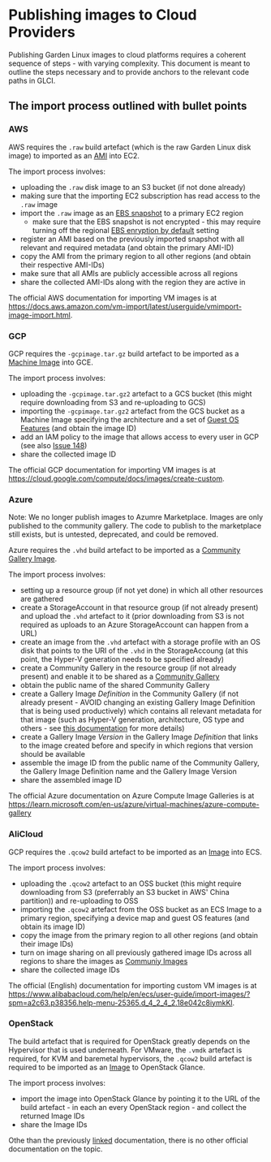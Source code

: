 # Publishing images to Cloud Providers

Publishing Garden Linux images to cloud platforms requires a coherent sequence of steps - with varying complexity. This document is meant to outline the steps necessary and to provide anchors to the relevant code paths in GLCI.

## The import process outlined with bullet points

### AWS

AWS requires the `.raw` build artefact (which is the raw Garden Linux disk image) to imported as an [AMI](https://docs.aws.amazon.com/AWSEC2/latest/UserGuide/AMIs.html) into EC2.

The import process involves:

- uploading the `.raw` disk image to an S3 bucket (if not done already)
- making sure that the importing EC2 subscription has read access to the `.raw` image
- import the `.raw` image as an [EBS snapshot](https://docs.aws.amazon.com/ebs/latest/userguide/ebs-snapshots.html) to a primary EC2 region
  - make sure that the EBS snapshot is not encrypted - this may require turning off the regional [EBS enryption by default](https://docs.aws.amazon.com/ebs/latest/userguide/encryption-by-default.html) setting
- register an AMI based on the previously imported snapshot with all relevant and required metadata (and obtain the primary AMI-ID)
- copy the AMI from the primary region to all other regions (and obtain their respective AMI-IDs)
- make sure that all AMIs are publicly accessible across all regions
- share the collected AMI-IDs along with the region they are active in

The official AWS documentation for importing VM images is at <https://docs.aws.amazon.com/vm-import/latest/userguide/vmimport-image-import.html>.

### GCP

GCP requires the `-gcpimage.tar.gz` build artefact to be imported as a [Machine Image](https://cloud.google.com/compute/docs/machine-images) into GCE.

The import process involves:

- uploading the `-gcpimage.tar.gz2` artefact to a GCS bucket (this might require downloading from S3 and re-uploading to GCS)
- importing the `-gcpimage.tar.gz2` artefact from the GCS bucket as a Machine Image specifying the architecture and a set of [Guest OS Features](https://cloud.google.com/compute/docs/images/create-custom#guest-os-features) (and obtain the image ID)
- add an IAM policy to the image that allows access to every user in GCP (see also [Issue 148](https://github.com/gardenlinux/glci/issues/148))
- share the collected image ID

The official GCP documentation for importing VM images is at <https://cloud.google.com/compute/docs/images/create-custom>.

### Azure

Note: We no longer publish images to Azumre Marketplace. Images are only published to the community gallery. The code to publish to the marketplace still exists, but is untested, deprecated, and could be removed.

Azure requires the `.vhd` build artefact to be imported as a [Community Gallery Image](https://learn.microsoft.com/en-us/azure/virtual-machines/share-gallery-community).

The import process involves:

- setting up a resource group (if not yet done) in which all other resources are gathered
- create a StorageAccount in that resource group (if not already present) and upload the `.vhd` artefact to it (prior downloading from S3 is not required as uploads to an Azure StorageAccount can happen from a URL)
- create an image from the `.vhd` artefact with a storage profile with an OS disk that points to the URI of the `.vhd` in the StorageAccoung (at this point, the Hyper-V generation needs to be specified already)
- create a Community Gallery in the resource group (if not already present) and enable it to be shared as a [Community Gallery](https://learn.microsoft.com/en-us/azure/virtual-machines/share-gallery-community)
- obtain the public name of the shared Community Gallery
- create a Gallery Image _Definition_ in the Community Gallery (if not already present - AVOID changing an existing Gallery Image Definition that is being used productively) which contains all relevant metadata for that image (such as Hyper-V generation, architecture, OS type and others - see [this documentation](https://learn.microsoft.com/en-us/azure/virtual-machines/shared-image-galleries?tabs=vmsource%2Cazure-cli#image-definitions) for more details)
- create a Gallery Image _Version_ in the Gallery Image _Definition_ that links to the image created before and specify in which regions that version should be available
- assemble the image ID from the public name of the Community Gallery, the Gallery Image Definition name and the Gallery Image Version
- share the assembled image ID

The official Azure documentation on Azure Compute Image Galleries is at <https://learn.microsoft.com/en-us/azure/virtual-machines/azure-compute-gallery>

### AliCloud

GCP requires the `.qcow2` build artefact to be imported as an [Image](https://www.alibabacloud.com/help/en/ecs/user-guide/image-overview?spm=a2c63.p38356.help-menu-25365.d_4_2_0.2f162a06QLmdYT) into ECS.

The import process involves:

- uploading the `.qcow2` artefact to an OSS bucket (this might require downloading from S3 (preferrably an S3 bucket in AWS' China partition)) and re-uploading to OSS
- importing the `.qcow2` artefact from the OSS bucket as an ECS Image to a primary region, specifying a device map and guest OS features (and obtain its image ID)
- copy the image from the primary region to all other regions (and obtain their image IDs)
- turn on image sharing on all previously gathered image IDs across all regions to share the images as [Communiy Images](https://www.alibabacloud.com/help/en/ecs/user-guide/overview-12?spm=a2c63.p38356.0.i1#concept-2056865)
- share the collected image IDs

The official (English) documentation for importing custom VM images is at <https://www.alibabacloud.com/help/en/ecs/user-guide/import-images/?spm=a2c63.p38356.help-menu-25365.d_4_2_4_2.18e042c8iymkKl>.

### OpenStack

The build artefact that is required for OpenStack greatly depends on the Hypervisor that is used underneath. For VMware, the `.vmdk` artefact is required, for KVM and baremetal hypervisors, the `.qcow2` build artefact is required to be imported as an [Image](https://docs.openstack.org/glance/pike/admin/manage-images.html) to OpenStack Glance.

The import process involves:

- import the image into OpenStack Glance by pointing it to the URL of the build artefact - in each an every OpenStack region - and collect the returned Image IDs
- share the Image IDs

Othe than the previously [linked](https://docs.openstack.org/glance/pike/admin/manage-images.html) documentation, there is no other official documentation on the topic.
